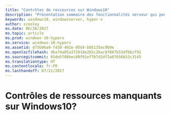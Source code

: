 ```yaml
---
title: "Contrôles de ressources sur Windows10"
description: "Présentation sommaire des fonctionnalités serveur qui peuvent s’afficher, mais ne sont pas utilisables, dans le Gestionnaire Hyper-V sur Windows10."
keywords: windows10, windowsserver, hyper-v
author: scooley
ms.date: 06/28/2017
ms.topic: article
ms.prod: windows-10-hyperv
ms.service: windows-10-hyperv
ms.assetid: d75b96a9-f430-492e-95d4-b05135ec9b9e
ms.openlocfilehash: dba7da05a372018e2b5c2bac8f887b53dfb6cf91
ms.sourcegitcommit: 65de5708bec89f01ef7b7d2df2a87656b53c3145
ms.translationtype: HT
ms.contentlocale: fr-FR
ms.lasthandoff: 07/21/2017
---
```

# Contrôles de ressources manquants sur Windows10?
